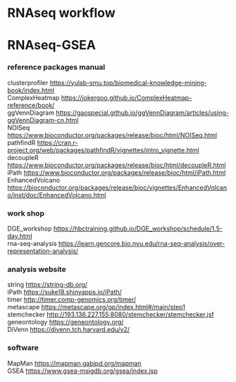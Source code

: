 # RNAseq workflow





# RNAseq-GSEA
### reference packages manual
clusterprofiler  https://yulab-smu.top/biomedical-knowledge-mining-book/index.html  
ComplexHeatmap  https://jokergoo.github.io/ComplexHeatmap-reference/book/  
ggVennDiagram  https://gaospecial.github.io/ggVennDiagram/articles/using-ggVennDiagram-cn.html  
NOISeq  https://www.bioconductor.org/packages/release/bioc/html/NOISeq.html  
pathfindR  https://cran.r-project.org/web/packages/pathfindR/vignettes/intro_vignette.html  
decoupleR  https://www.bioconductor.org/packages/release/bioc/html/decoupleR.html  
iPath  https://www.bioconductor.org/packages/release/bioc/html/iPath.html  
EnhancedVolcano  https://bioconductor.org/packages/release/bioc/vignettes/EnhancedVolcano/inst/doc/EnhancedVolcano.html  

### work shop
DGE_workshop  https://hbctraining.github.io/DGE_workshop/schedule/1.5-day.html  
rna-seq-analysis  https://learn.gencore.bio.nyu.edu/rna-seq-analysis/over-representation-analysis/  

### analysis website
string  https://string-db.org/  
iPath  https://suke18.shinyapps.io/iPath/  
timer  http://timer.comp-genomics.org/timer/  
metascape  https://metascape.org/gp/index.html#/main/step1  
stemchecker  http://193.136.227.155:8080/stemchecker/stemchecker.jsf
geneontology  https://geneontology.org/  
DiVenn  https://divenn.tch.harvard.edu/v2/  

### software
MapMan  https://mapman.gabipd.org/mapman  
GSEA  https://www.gsea-msigdb.org/gsea/index.jsp  


